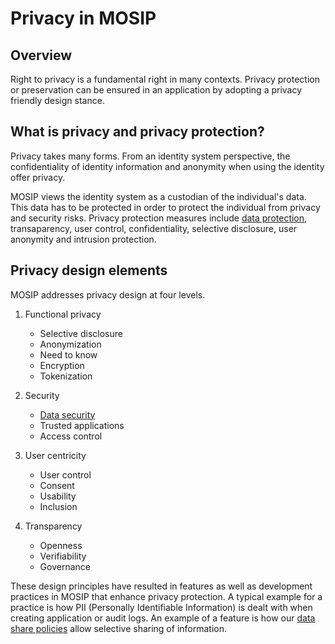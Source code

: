 # Privacy in MOSIP

## Overview
Right to privacy is a fundamental right in many contexts. Privacy protection or preservation can be ensured in an application by adopting a privacy friendly design stance.

## What is privacy and privacy protection?
Privacy takes many forms. From an identity system perspective, the confidentiality of identity information and anonymity when using the identity offer privacy. 

MOSIP views the identity system as a custodian of the individual's data. This data has to be protected in order to protect the individual from privacy and security risks. Privacy protection measures include [data protection](data-protection.md), transaparency, user control, confidentiality, selective disclosure, user anonymity and intrusion protection.

## Privacy design elements
MOSIP addresses privacy design at four levels.

1. Functional privacy
    * Selective disclosure
    * Anonymization
    * Need to know
    * Encryption 
    * Tokenization

2. Security
    * [Data security](data-protection.md)
    * Trusted applications
    * Access control

3. User centricity
    * User control
    * Consent
    * Usability
    * Inclusion

4. Transparency
    * Openness
    * Verifiability
    * Governance

These design principles have resulted in features as well as development practices in MOSIP that enhance privacy protection. A typical example for a practice is how PII (Personally Identifiable Information) is dealt with when creating application or audit logs. An example of a feature is how our [data share policies](partners.md#partner-policies) allow selective sharing of information.
